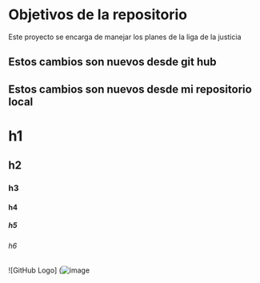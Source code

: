 # Objetivos de la repositorio

Este proyecto se encarga de manejar los planes de la liga de la justicia

## Estos cambios son nuevos desde git hub
## Estos cambios son nuevos desde mi repositorio local

# h1
## h2
### h3
#### h4
##### h5
###### h6


![GitHub Logo] (![image](https://user-images.githubusercontent.com/110620348/189396372-0576dfcb-a445-4d26-bd70-fb9eb9feb5de.png)
